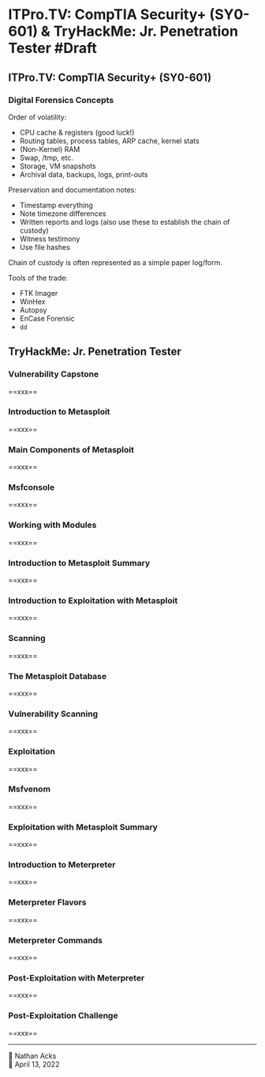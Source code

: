 # ITPro.TV: CompTIA Security+ (SY0-601) & TryHackMe: Jr. Penetration Tester #Draft

## ITPro.TV: CompTIA Security+ (SY0-601)

### Digital Forensics Concepts

Order of volatility:

* CPU cache & registers (good luck!)
* Routing tables, process tables, ARP cache, kernel stats
* (Non-Kernel) RAM
* Swap, /tmp, etc.
* Storage, VM snapshots
* Archival data, backups, logs, print-outs

Preservation and documentation notes:

* Timestamp everything
* Note timezone differences
* Written reports and logs (also use these to establish the chain of custody)
* Witness testimony
* Use file hashes

Chain of custody is often represented as a simple paper log/form.

Tools of the trade:

* FTK Imager
* WinHex
* Autopsy
* EnCase Forensic
* `dd`

## TryHackMe: Jr. Penetration Tester

### Vulnerability Capstone

==xxx==

### Introduction to Metasploit

==xxx==

### Main Components of Metasploit

==xxx==

### Msfconsole

==xxx==

### Working with Modules

==xxx==

### Introduction to Metasploit Summary

==xxx==

### Introduction to Exploitation with Metasploit

==xxx==

### Scanning

==xxx==

### The Metasploit Database

==xxx==

### Vulnerability Scanning

==xxx==

### Exploitation

==xxx==

### Msfvenom

==xxx==

### Exploitation with Metasploit Summary

==xxx==

### Introduction to Meterpreter

==xxx==

### Meterpreter Flavors

==xxx==

### Meterpreter Commands

==xxx==

### Post-Exploitation with Meterpreter

==xxx==

### Post-Exploitation Challenge

==xxx==

- - - -

<span aria-hidden="true">👤</span> Nathan Acks  
<span aria-hidden="true">📅</span> April 13, 2022
